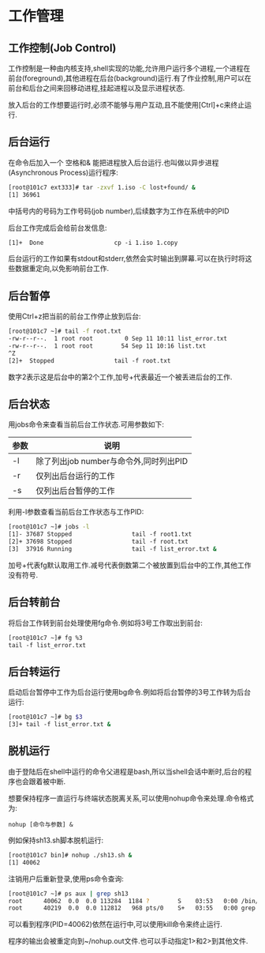 # 工作管理

## 工作控制(Job Control)

工作控制是一种由内核支持,shell实现的功能,允许用户运行多个进程,一个进程在前台(foreground),其他进程在后台(background)运行.有了作业控制,用户可以在前台和后台之间来回移动进程,挂起进程以及显示进程状态.

放入后台的工作想要运行时,必须不能够与用户互动,且不能使用[Ctrl]+c来终止运行.



## 后台运行

在命令后加入一个 空格和& 能把进程放入后台运行.也叫做以异步进程(Asynchronous Process)运行程序:

```sh
[root@101c7 ext333]# tar -zxvf 1.iso -C lost+found/ &
[1] 36961
```

中括号内的号码为工作号码(job number),后续数字为工作在系统中的PID

后台工作完成后会给前台发信息:

```sh
[1]+  Done                    cp -i 1.iso 1.copy
```

后台运行的工作如果有stdout和stderr,依然会实时输出到屏幕.可以在执行时将这些数据重定向,以免影响前台工作.



## 后台暂停

使用Ctrl+z把当前的前台工作停止放到后台:

```sh
[root@101c7 ~]# tail -f root.txt 
-rw-r--r--.  1 root root         0 Sep 11 10:11 list_error.txt
-rw-r--r--.  1 root root        54 Sep 11 10:16 list.txt
^Z
[2]+  Stopped                 tail -f root.txt
```

数字2表示这是后台中的第2个工作,加号+代表最近一个被丢进后台的工作.



## 后台状态

用jobs命令来查看当前后台工作状态.可用参数如下:

| 参数 | 说明                                   |
| ---- | -------------------------------------- |
| -l   | 除了列出job number与命令外,同时列出PID |
| -r   | 仅列出后台运行的工作                   |
| -s   | 仅列出后台暂停的工作                   |

利用-l参数查看当前后台工作状态与工作PID:

```sh
[root@101c7 ~]# jobs -l
[1]- 37687 Stopped                 tail -f root1.txt
[2]+ 37698 Stopped                 tail -f root.txt
[3]  37916 Running                 tail -f list_error.txt &
```

加号+代表fg默认取用工作.减号代表倒数第二个被放置到后台中的工作,其他工作没有符号.



## 后台转前台

将后台工作转到前台处理使用fg命令.例如将3号工作取出到前台:

```sh
[root@101c7 ~]# fg %3
tail -f list_error.txt
```



## 后台转运行

启动后台暂停中工作为后台运行使用bg命令.例如将后台暂停的3号工作转为后台运行:

```sh
[root@101c7 ~]# bg $3
[3]+ tail -f list_error.txt &
```



## 脱机运行

由于登陆后在shell中运行的命令父进程是bash,所以当shell会话中断时,后台的程序也会跟着被中断.

想要保持程序一直运行与终端状态脱离关系,可以使用nohup命令来处理.命令格式为:

`nohup [命令与参数] &`

例如保持sh13.sh脚本脱机运行:

```sh
[root@101c7 bin]# nohup ./sh13.sh &
[1] 40062
```

注销用户后重新登录,使用ps命令查询:

```sh
[root@101c7 ~]# ps aux | grep sh13
root      40062  0.0  0.0 113284  1184 ?        S    03:53   0:00 /bin/bash ./sh13.sh
root      40219  0.0  0.0 112812   968 pts/0    S+   03:55   0:00 grep --color=auto sh13
```

可以看到程序(PID=40062)依然在运行中,可以使用kill命令来终止运行.

程序的输出会被重定向到~/nohup.out文件.也可以手动指定1>和2>到其他文件.

 